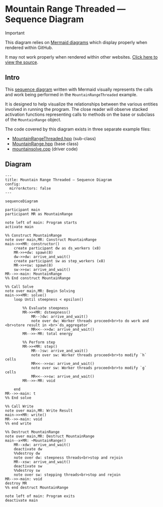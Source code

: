 # Mountain Range Threaded — Sequence Diagram

> [!IMPORTANT]
> This diagram relies on [Mermaid diagrams](https://mermaid.js.org/) which display properly when rendered within GitHub.
>
> It may not work properly when rendered within other websites. [Click here to view the source](https://github.com/BYUHPC/sci-comp-course-example-cxx/blob/main/docs/MountainRangeThreaded-sequence-diagram.md).

## Intro

This [sequence diagram](https://mermaid.js.org/syntax/sequenceDiagram.html#sequence-diagrams) written with Mermaid visually represents
the calls and work being performed in the `MountainRangeThreaded` example.

It is designed to help visualize the relationships between
the various entities involved in running the program. The close reader will observe stacked activation functions representing calls
to methods on the base or subclass of the `MountainRange` object.

The code covered by this diagram exists in three separate example files:
* [MountainRangeThreaded.hpp](../src/MountainRangeThreaded.hpp) (sub-class)
* [MountainRange.hpp](../src/MountainRange.hpp) (base class)
* [mountainsolve.cpp](../src/mountainsolve.cpp) (driver code)

## Diagram

```mermaid
---
title: Mountain Range Threaded — Sequence Diagram
config:
  mirrorActors: false
---

sequenceDiagram

participant main
participant MR as MountainRange

note left of main: Program starts
activate main

%% Construct MountainRange
note over main,MR: Construct MountainRange
main->>+MR: constructor()
    create participant dw as ds_workers (x8)
    MR->>+dw: spawn(8)
    dw->>dw: arrive_and_wait()
    create participant sw as step_workers (x8)
    MR->>+sw: spawn(8)
    sw->>sw: arrive_and_wait()
MR-->>-main: MountainRange
%% End construct MountainRange

%% Call Solve
note over main,MR: Begin Solving
main->>+MR: solve()
    loop Until steepness < epsilon()
        
        %% Evaluate steepness
        MR->>+MR: dsteepness()
            MR--)dw: arrive_and_wait()
            note over dw: Worker threads proceed<br>to do work and <br>store result in <br>`ds_aggregator`
            MR<<-->>dw: arrive_and_wait()
        MR-->>-MR: total energy
        
        %% Perform step
        MR->>+MR: step()
            MR--)sw: arrive_and_wait()
            note over sw: Worker threads proceed<br>to modify `h` cells
            MR<<-->>sw: arrive_and_wait()
            note over sw: Worker threads proceed<br>to modify `g` cells
            MR<<-->>sw: arrive_and_wait()
        MR-->>-MR: void
    
    end
MR-->>-main: t
%% End solve

%% Call Write
note over main,MR: Write Result
main->>+MR: write()
MR-->>-main: void
%% end write

%% Destruct MountainRange
note over main,MR: Destruct MountainRange
main--x+MR: ~MountainRange()
    MR--xdw: arrive_and_wait()
    deactivate dw
    %%destroy dw
    note over dw: steepness threads<br>stop and rejoin
    MR--xsw: arrive_and_wait()
    deactivate sw
    %%destroy sw
    note over sw: stepping threads<br>stop and rejoin
MR-->>-main: void
destroy MR
%% end destruct MountainRange

note left of main: Program exits
deactivate main

```
